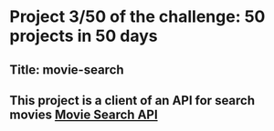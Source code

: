 # Project **3/50** of the challenge: **50 projects in 50 days**

## **Title:** movie-search

## This project is a client of an API for search movies [Movie Search API](https://www.omdbapi.com/)
